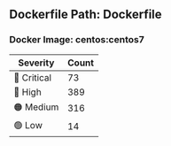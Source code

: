 ## Dockerfile Path: Dockerfile

### Docker Image: centos:centos7
| Severity | Count |
|----------|-------|
| 🛑 Critical | 73 |
| 🔴 High | 389 |
| 🟠 Medium | 316 |
| 🟢 Low | 14 |